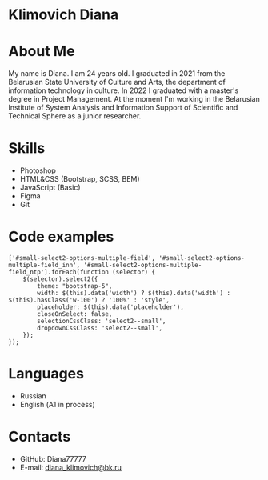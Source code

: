# **Klimovich Diana**

# About Me

My name is Diana. I am 24 years old. I graduated in 2021 from the Belarusian State University of Culture and Arts, the department of information technology in culture. In 2022 I graduated with a master's degree in Project Management. At the moment I'm working in the Belarusian Institute of System Analysis and Information Support of Scientific and Technical Sphere as a junior researcher. 

# Skills

* Photoshop
* HTML&CSS (Bootstrap, SCSS, BEM)
* JavaScript (Basic)
* Figma
* Git

# Code examples


```
['#small-select2-options-multiple-field', '#small-select2-options-multiple-field_inn', '#small-select2-options-multiple-field_ntp'].forEach(function (selector) {
    $(selector).select2({
        theme: "bootstrap-5",
        width: $(this).data('width') ? $(this).data('width') : $(this).hasClass('w-100') ? '100%' : 'style',
        placeholder: $(this).data('placeholder'),
        closeOnSelect: false,
        selectionCssClass: 'select2--small',
        dropdownCssClass: 'select2--small',
    });
}); 

``` 

# Languages

* Russian 
* English (А1 in process)


# Contacts

* GitHub: Diana77777
* E-mail: diana_klimovich@bk.ru